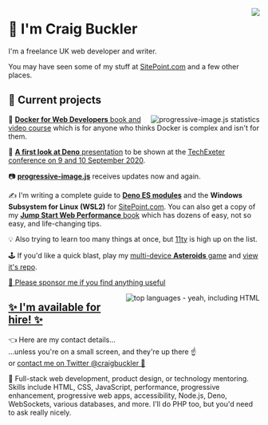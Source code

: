 <a href="https://github.com/craigbuckler/"><img src="https://github-readme-stats.vercel.app/api?username=craigbuckler&show_icons=true&count_private=true" align="right" /></a>

# 👋 I'm Craig Buckler

I'm a freelance UK web developer and writer.

You may have seen some of my stuff at [SitePoint.com](https://www.sitepoint.com/author/craig-buckler) and a few other places.


## 🚧 Current projects

<a href="https://github.com/craigbuckler/progressive-image.js"><img src="https://github-readme-stats.vercel.app/api/pin/?username=craigbuckler&repo=progressive-image.js" alt="progressive-image.js statistics" align="right"></a>

🐳 [**Docker for Web Developers** book and video course](https://dockerwebdev.com/) which is for anyone who thinks Docker is complex and isn't for them.

🦕 [**A first look at Deno** presentation](https://conference.techexeter.uk/speakers/craig-buckler.html) to be shown at the [TechExeter conference on 9 and 10 September 2020](https://conference.techexeter.uk/).

📷 [**progressive-image.js**](https://github.com/craigbuckler/progressive-image.js) receives updates now and again.

✍️ I'm writing a complete guide to [**Deno ES modules**](https://www.sitepoint.com/deno-module-system-a-beginners-guide/) and the **Windows Subsystem for Linux (WSL2)** for [SitePoint.com](https://www.sitepoint.com/author/craig-buckler). You can also get a copy of my [**Jump Start Web Performance** book](https://www.amazon.com/exec/obidos/ASIN/B084SPDY3C/craigbucklerc-21) which has dozens of easy, not so easy, and life-changing tips.

💡 Also trying to learn too many things at once, but [11ty](https://www.11ty.dev/) is high up on the list.

🕹️ If you'd like a quick blast, play my [multi-device **Asteroids** game](https://craigbuckler.com/asteroids/) and [view it's repo](https://github.com/craigbuckler/asteroids).

[💙 Please sponsor me if you find anything useful](https://github.com/sponsors/craigbuckler)


<a href="https://github.com/craigbuckler/"><img src="https://github-readme-stats.vercel.app/api/top-langs/?username=craigbuckler&hide=asp&layout=compac" alt="top languages - yeah, including HTML" align="right" /></a>

## [✨ I'm available for hire! ✨](https://craigbuckler.com/)

👈 Here are my contact details...\
...unless you're on a small screen, and they're up there ☝️\
or [contact me on Twitter @craigbuckler 💬](https://twitter.com/craigbuckler)

🤹 Full-stack web development, product design, or technology mentoring. Skills include HTML, CSS, JavaScript, performance, progressive enhancement, progressive web apps, accessibility, Node.js, Deno, WebSockets, various databases, and more. I'll do PHP too, but you'd need to ask really nicely.

